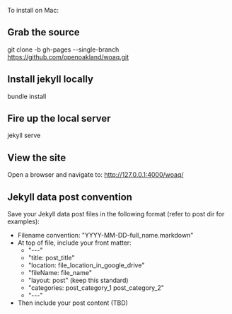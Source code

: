 To install on Mac:

## Grab the source
git clone -b gh-pages --single-branch  https://github.com/openoakland/woaq.git

## Install jekyll locally
bundle install

## Fire up the local server
jekyll serve

## View the site
Open a browser and navigate to: http://127.0.0.1:4000/woaq/

## Jekyll data post convention
Save your Jekyll data post files in the following format (refer to post dir for examples):

* Filename convention: "YYYY-MM-DD-full_name.markdown"
* At top of file, include your front matter:
  * "---" 
  * "title: post_title"
  * "location: file_location_in_google_drive"
  * "fileName: file_name"
  * "layout: post" (keep this standard)
  * "categories: post_category_1 post_category_2"
  * "---"
* Then include your post content (TBD)

